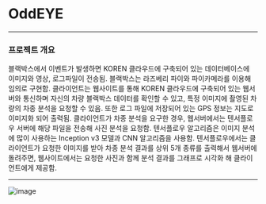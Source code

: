 # OddEYE
---
### 프로젝트 개요
블랙박스에서 이벤트가 발생하면 KOREN 클라우드에 구축되어 있는 데이터베이스에 이미지와 영상, 로그파일이 전송됨.
블랙박스는 라즈베리 파이와 파이카메라를 이용해 임의로 구현함.
클라이언트는 웹사이트를 통해 KOREN 클라우드에 구축되어 있는 웹서버와 통신하며 자신의 차량 블랙박스 데이터를 확인할 수 있고, 
특정 이미지에 촬영된 차량의 차종 분석을 요청할 수 있음.
또한 로그 파일에 저장되어 있는 GPS 정보는 지도로 이미지화 되어 출력됨.
클라이언트가 차종 분석을 요구한 경우, 웹서버에서는 텐서플로우 서버에 해당 파일을 전송해 사진 분석을 요청함.
텐서플로우 알고리즘은 이미지 분석에 많이 사용하는 Inception v3 모델과 CNN 알고리즘을 사용함.
텐서플로우에서는 클라이언트가 요청한 이미지를 받아 차종 분석 결과를 상위 5개 종류를 출력해서 웹서버에 돌려주면, 
웹사이트에서는 요청한 사진과 함께 분석 결과를 그래프로 시각화 해 클라이언트에게 제공함.

---
![image](https://user-images.githubusercontent.com/44107947/47701482-47d4d580-dc5d-11e8-96f8-554108b153aa.png)
